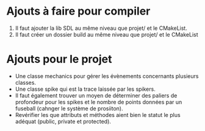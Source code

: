 # Ajouts à faire pour compiler

1) Il faut ajouter la lib SDL au même niveau que projet/ et le CMakeList.
2) Il faut créer un dossier build au même niveau que projet/ et le CMakeList

# Ajouts pour le projet

* Une classe mechanics pour gérer les évènements concernants plusieurs classes.
* Une classe spike qui est la trace laissée par les spikers.
* Il faut également trouver un moyen de déterminer des paliers de profondeur pour les spikes et le nombre de points données par un fuseball (cahnger le système de prosiiton).
* Revérifier les que attributs et méthodes aient bien le statut le plus adéquat (public, private et protected).